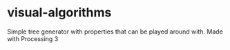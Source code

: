 # visual-algorithms

Simple tree generator with properties that can be played around with.
Made with Processing 3
